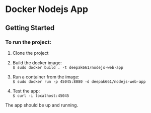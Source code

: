 # Docker Nodejs App


## Getting Started
### To run the project:  

1. Clone the project

2. Build the docker image:   
`$ sudo docker build . -t deepak661/nodejs-web-app`  

3. Run a container from the image:   
`$ sudo docker run -p 45045:8080 -d deepak661/nodejs-web-app`  

3. Test the app:   
`$ curl -i localhost:45045`  

The app should be up and running. 
